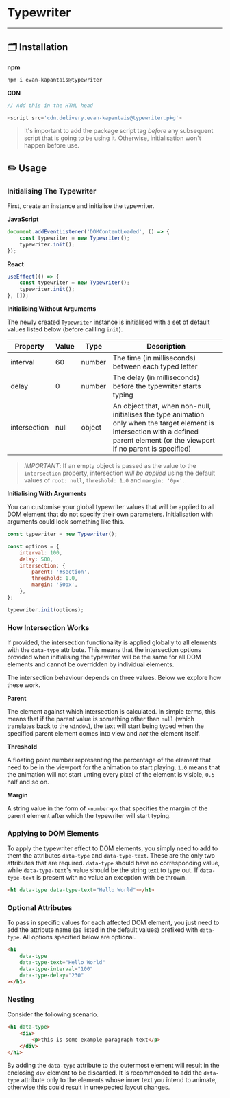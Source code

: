 # Typewriter

---

## 🗂 Installation

**npm**

```sh
npm i evan-kapantais@typewriter
```

**CDN**

```javascript
// Add this in the HTML head

<script src='cdn.delivery.evan-kapantais@typewriter.pkg'>
```

> It's important to add the package script tag _before_ any subsequent script that is going to be using it. Otherwise, initialisation won't happen before use.

## ✏️ Usage

### Initialising The Typewriter

First, create an instance and initialise the typewriter.

**JavaScript**

```javascript
document.addEventListener('DOMContentLoaded', () => {
	const typewriter = new Typewriter();
	typewriter.init();
});
```

**React**

```javascript
useEffect(() => {
	const typewriter = new Typewriter();
	typewriter.init();
}, []);
```

**Initialising Without Arguments**

The newly created `Typewriter` instance is initialised with a set of default values listed below (before callling `init`).

| Property     | Value | Type   | Description                                                                                                                                                                          |
| ------------ | ----- | ------ | ------------------------------------------------------------------------------------------------------------------------------------------------------------------------------------ |
| interval     | 60    | number | The time (in milliseconds) between each typed letter                                                                                                                                 |
| delay        | 0     | number | The delay (in milliseconds) before the typewriter starts typing                                                                                                                      |
| intersection | null  | object | An object that, when non-null, initialises the type animation only when the target element is intersection with a defined parent element (or the viewport if no parent is specified) |

> _IMPORTANT_: If an empty object is passed as the value to the `intersection` property, intersection _will be applied_ using the default values of `root: null`, `threshold: 1.0` and `margin: '0px'`.

**Initialising With Arguments**

You can customise your global typewriter values that will be applied to all DOM element that do not specify their own parameters. Initialisation with arguments could look something like this.

```javascript
const typewriter = new Typewriter();

const options = {
	interval: 100,
	delay: 500,
	intersection: {
		parent: '#section',
		threshold: 1.0,
		margin: '50px',
	},
};

typewriter.init(options);
```

### How Intersection Works

If provided, the intersection functionality is applied globally to all elements with the `data-type` attribute. This means that the intersection options provided when initialising the typewriter will be the same for all DOM elements and cannot be overridden by individual elements.

The intersection behaviour depends on three values. Below we explore how these work.

**Parent**

The element against which intersection is calculated. In simple terms, this means that if the parent value is something other than `null` (which translates back to the `window`), the text will start being typed when the specified parent element comes into view and _not_ the element itself.

**Threshold**

A floating point number representing the percentage of the element that need to be in the viewport for the animation to start playing. `1.0` means that the animation will not start unting every pixel of the element is visible, `0.5` half and so on.

**Margin**

A string value in the form of `<number>px` that specifies the margin of the parent element after which the typewriter will start typing.

### Applying to DOM Elements

To apply the typewriter effect to DOM elements, you simply need to add to them the attributes `data-type` and `data-type-text`. These are the only two attributes that are required. `data-type` should have no corresponding value, while `data-type-text`'s value should be the string text to type out. If `data-type-text` is present with no value an exception with be thrown.

```html
<h1 data-type data-type-text="Hello World"></h1>
```

### Optional Attributes

To pass in specific values for each affected DOM element, you just need to add the attribute name (as listed in the default values) prefixed with `data-type`. All options specified below are optional.

```html
<h1
	data-type
	data-type-text="Hello World"
	data-type-interval="100"
	data-type-delay="230"
></h1>
```

### Nesting

Consider the following scenario.

```html
<h1 data-type>
	<div>
		<p>this is some example paragraph text</p>
	</div>
</h1>
```

By adding the `data-type` attribute to the outermost element will result in the enclosing `div` element to be discarded. It is recommended to add the `data-type` attribute only to the elements whose inner text you intend to animate, otherwise this could result in unexpected layout changes.
